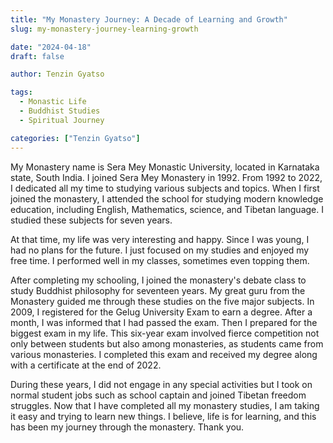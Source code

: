 ```yaml
---
title: "My Monastery Journey: A Decade of Learning and Growth"
slug: my-monastery-journey-learning-growth

date: "2024-04-18"
draft: false

author: Tenzin Gyatso

tags:
  - Monastic Life
  - Buddhist Studies
  - Spiritual Journey

categories: ["Tenzin Gyatso"]
---
```


My Monastery name is Sera Mey Monastic University, located in Karnataka state, South India. I joined Sera Mey Monastery in 1992. From 1992 to 2022, I dedicated all my time to studying various subjects and topics. When I first joined the monastery, I attended the school for studying modern knowledge education, including English, Mathematics, science, and Tibetan language. I studied these subjects for seven years.

At that time, my life was very interesting and happy. Since I was young, I had no plans for the future. I just focused on my studies and enjoyed my free time. I performed well in my classes, sometimes even topping them.

After completing my schooling, I joined the monastery's debate class to study Buddhist philosophy for seventeen years. My great guru from the Monastery guided me through these studies on the five major subjects. In 2009, I registered for the Gelug University Exam to earn a degree. After a month, I was informed that I had passed the exam. Then I prepared for the biggest exam in my life. This six-year exam involved fierce competition not only between students but also among monasteries, as students came from various monasteries. I completed this exam and received my degree along with a certificate at the end of 2022.

During these years, I did not engage in any special activities but I took on normal student jobs such as school captain and joined Tibetan freedom struggles. Now that I have completed all my monastery studies, I am taking it easy and trying to learn new things. I believe, life is for learning, and this has been my journey through the monastery. Thank you.
